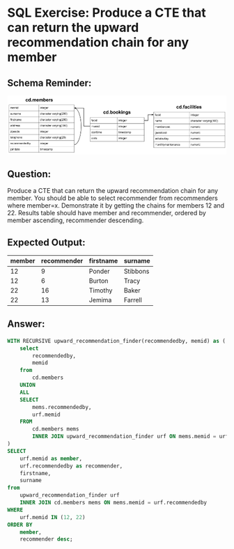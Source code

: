 # SQL Exercise: Produce a CTE that can return the upward recommendation chain for any member

## Schema Reminder:

![Schema Diagram](../__resources/image.png)

## Question:

Produce a CTE that can return the upward recommendation chain for any member. You should be able to select recommender from recommenders where member=x. Demonstrate it by getting the chains for members 12 and 22. Results table should have member and recommender, ordered by member ascending, recommender descending.

## Expected Output:

| member | recommender | firstname | surname  |
| ------ | ----------- | --------- | -------- |
| 12     | 9           | Ponder    | Stibbons |
| 12     | 6           | Burton    | Tracy    |
| 22     | 16          | Timothy   | Baker    |
| 22     | 13          | Jemima    | Farrell  |

## Answer:

```sql
WITH RECURSIVE upward_recommendation_finder(recommendedby, memid) as (
    select
        recommendedby,
        memid
    from
        cd.members
    UNION
    ALL
    SELECT
        mems.recommendedby,
        urf.memid
    FROM
        cd.members mems
        INNER JOIN upward_recommendation_finder urf ON mems.memid = urf.recommendedby
)
SELECT
    urf.memid as member,
    urf.recommendedby as recommender,
    firstname,
    surname
from
    upward_recommendation_finder urf
    INNER JOIN cd.members mems ON mems.memid = urf.recommendedby
WHERE
    urf.memid IN (12, 22)
ORDER BY
    member,
    recommender desc;
```